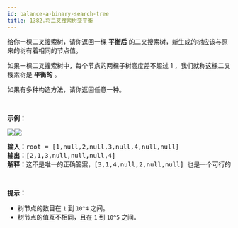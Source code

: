 ```yaml
---
id: balance-a-binary-search-tree
title: 1382.将二叉搜索树变平衡
---
```

给你一棵二叉搜索树，请你返回一棵 **平衡后** 的二叉搜索树，新生成的树应该与原来的树有着相同的节点值。

如果一棵二叉搜索树中，每个节点的两棵子树高度差不超过 1 ，我们就称这棵二叉搜索树是 **平衡的** 。

如果有多种构造方法，请你返回任意一种。

 

**示例：**

**![](https://assets.leetcode-cn.com/aliyun-lc-upload/uploads/2020/03/15/1515_ex1.png)![](https://assets.leetcode-cn.com/aliyun-lc-upload/uploads/2020/03/15/1515_ex1_out.png)**


<pre><strong>输入：</strong>root = [1,null,2,null,3,null,4,null,null]<br/><strong>输出：</strong>[2,1,3,null,null,null,4]<br/><strong>解释：</strong>这不是唯一的正确答案，[3,1,4,null,2,null,null] 也是一个可行的构造方案。<br/></pre>

 

**提示：**


- 树节点的数目在 <code>1</code> 到 <code>10^4</code> 之间。
- 树节点的值互不相同，且在 <code>1</code> 到 <code>10^5</code> 之间。
